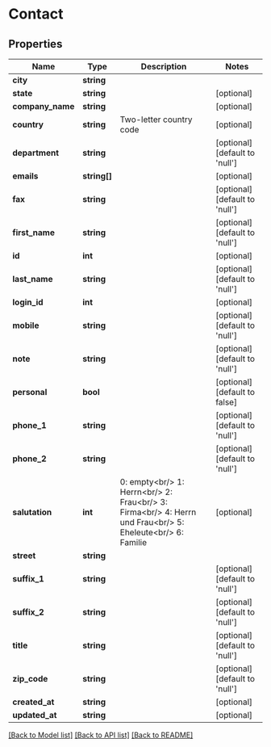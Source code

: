 # Contact

## Properties
Name | Type | Description | Notes
------------ | ------------- | ------------- | -------------
**city** | **string** |  | 
**state** | **string** |  | [optional] 
**company_name** | **string** |  | [optional] 
**country** | **string** | Two-letter country code | [optional] 
**department** | **string** |  | [optional] [default to 'null']
**emails** | **string[]** |  | [optional] 
**fax** | **string** |  | [optional] [default to 'null']
**first_name** | **string** |  | [optional] [default to 'null']
**id** | **int** |  | [optional] 
**last_name** | **string** |  | [optional] [default to 'null']
**login_id** | **int** |  | [optional] 
**mobile** | **string** |  | [optional] [default to 'null']
**note** | **string** |  | [optional] [default to 'null']
**personal** | **bool** |  | [optional] [default to false]
**phone_1** | **string** |  | [optional] [default to 'null']
**phone_2** | **string** |  | [optional] [default to 'null']
**salutation** | **int** | 0: empty&lt;br/&gt; 1: Herrn&lt;br/&gt; 2: Frau&lt;br/&gt; 3: Firma&lt;br/&gt; 4: Herrn und Frau&lt;br/&gt; 5: Eheleute&lt;br/&gt; 6: Familie | [optional] 
**street** | **string** |  | 
**suffix_1** | **string** |  | [optional] [default to 'null']
**suffix_2** | **string** |  | [optional] [default to 'null']
**title** | **string** |  | [optional] [default to 'null']
**zip_code** | **string** |  | [optional] [default to 'null']
**created_at** | **string** |  | [optional] 
**updated_at** | **string** |  | [optional] 

[[Back to Model list]](../README.md#documentation-for-models) [[Back to API list]](../README.md#documentation-for-api-endpoints) [[Back to README]](../README.md)


